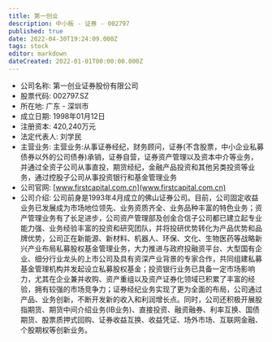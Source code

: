```yaml
---
title: 第一创业
description: 中小板 - 证券 - 002797
published: true
date: 2022-04-30T19:24:09.000Z
tags: stock
editor: markdown
dateCreated: 2022-01-01T00:00:00.000Z
---
```


- 公司名称: 第一创业证券股份有限公司
- 股票代码: 002797.SZ
- 所在地: 广东 - 深圳市
- 成立日期: 1998年01月12日
- 注册资本: 420,240万元
- 法定代表人: 刘学民
- 主营业务: 主营业务:从事证券经纪，财务顾问，证券(不含股票，中小企业私募债券以外的公司债券)承销，证券自营，证券资产管理以及资本中介等业务，并通过全资子公司从事直投，期货经纪，金融产品投资和其他另类投资等业务，通过控股子公司从事投资银行和基金管理业务
- 公司官网: [www.firstcapital.com.cn](www.firstcapital.com.cn)
- 公司介绍: 公司前身是1993年4月成立的佛山证券公司。目前，公司固定收益业务已发展成为市场地位领先、业务资质齐全、业务品种丰富的特色业务；资产管理业务有了长足进步，公司资产管理部及创金合信子公司都已建立起专业能力强、业务经验丰富的投资和研究团队，并将投研优势转化为产品优势和品牌优势，公司正在新能源、新材料、机器人、环保、文化、生物医药等战略新兴产业布局私募股权基金管理业务，大力推进与政府投融资平台、大型国有企业、细分行业龙头的上市公司及具有资深产业背景的专家合作，共同组建私募基金管理机构并发起设立私募股权基金；投资银行业务已具备一定市场影响力，尤其在企业兼并收购、资产重组以及资产证券化领域已积累了丰富的经验，拥有较强的市场竞争力；证券经纪业务实现了更为全面的布局，公司通过产品、业务创新，不断开发新的收入和利润增长点。同时，公司还积极开展股指期货、期货中间介绍业务(IB业务)、直接投资、融资融券、利率互换、国债期货、股票质押式回购、证券收益互换、收益凭证、场外市场、互联网金融、个股期权等创新业务。


